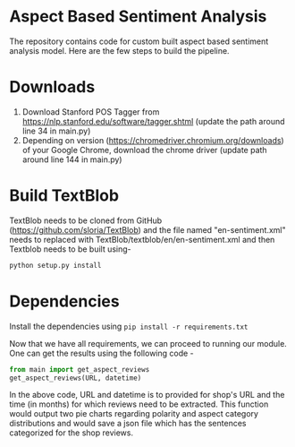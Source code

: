 # Aspect Based Sentiment Analysis

The repository contains code for custom built aspect based sentiment analysis model. Here are the few steps to build the pipeline.

# Downloads
1. Download Stanford POS Tagger from https://nlp.stanford.edu/software/tagger.shtml (update the path around line 34 in main.py)
2. Depending on version (https://chromedriver.chromium.org/downloads) of your Google Chrome, download the chrome driver (update path around line 144 in main.py)

# Build TextBlob
TextBlob needs to be cloned from GitHub (https://github.com/sloria/TextBlob) and the file named "en-sentiment.xml" needs to replaced with TextBlob/textblob/en/en-sentiment.xml and then Textblob needs to be built using-

```python
python setup.py install
```

# Dependencies
Install the dependencies using `pip install -r requirements.txt`

Now that we have all requirements, we can proceed to running our module. One can get the results using the following code - 

```python
from main import get_aspect_reviews
get_aspect_reviews(URL, datetime)
```
In the above code, URL and datetime is to provided for shop's URL and the time (in months) for which reviews need to be extracted. This function would output two pie charts regarding polarity and aspect category distributions and would save a json file which has the sentences categorized for the shop reviews.
